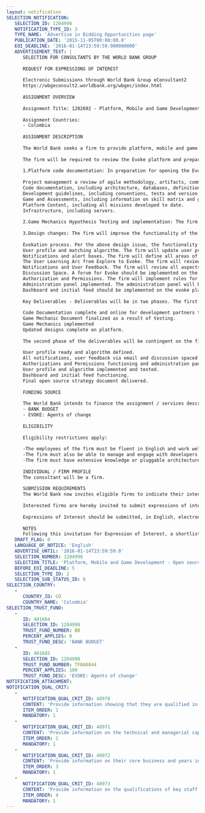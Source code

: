 ```yaml
---
layout: notification
SELECTION_NOTIFICATION: 
   SELECTION_ID: 1204998
   NOTIFICATION_TYPE_ID: 3
   TYPE_NAME: 'Advertise in Bidding Opportunities page'
   PUBLICATION_DATE: '2015-11-05T00:00:00.0'
   EOI_DEADLINE: '2016-01-14T23:59:59.900000000'
   ADVERTISEMENT_TEXT: |
      SELECTION FOR CONSULTANTS BY THE WORLD BANK GROUP
      
      REQUEST FOR EXPRESSIONS OF INTEREST
      
      Electronic Submissions through World Bank Group eConsultant2
      https://wbgeconsult2.worldbank.org/wbgec/index.html
      
      ASSIGNMENT OVERVIEW
      
      Assignment Title: 1202692 - Platform, Mobile and Game Development - Open source management, user testing, and preparation for March 2016 pilot - Competitive Firm Contract
      
      Assignment Countries:
      - Colombia
      
      ASSIGNMENT DESCRIPTION
      
      The World Bank seeks a firm to provide platform, mobile and game design and development support to the existing beta version of Evoke 2.0. The Evoke 2.0 platform will be an open source resource available to partner organizations around the world. Through this Project on Peace in Colombia, the World Bank seeks technology developers to prepare the Evoke platform for this open source phase and provide the framework to scale the project globally. The firm will be responsible for reviewing the existing user flow and functionality of the existing platform, designing and delivering a series of user tests, and updating the platform design and functionality based on user feedback. The firm will also be responsible for designing and implementing an open source strategy for the platform.
      
      The firm will be required to review the Evoke platform and prepare and implement a strategy for open source deployment and management of the platform. Together with the World Bank team, the firm will also be responsible for user tests on the platform. 
      
      1.Platform code documentation: In preparation for opening the Evoke platform to partners, the firm will document all relevant code that is currently on the platform as an orientation to partners in Colombia to be able to run an instance of the platform for Colombia as well as adapt and modify the code to meet their specific context. Categories for documentation would include, but not be limited to, issues such as:
      
      Project management a review of agile methodology, artifacts, communication and meeting notes.
      Code documentation, including architecture, databases, definitions and plugins.
      Development guidelines, including conventions, tests and version control.
      Game and Assessments, including information on skill matrix and game mechanics.
      Platform Content, including all missions developed to date.
      Infrastructure, including servers.
      
      2.Game Mechanics Hypothesis Testing and implementation: The firm will participate in a play test with students in Colombia to test the game mechanics particularly as they relate to points, skills development and badge acquisition. The firm will conduct a user test with at least 15 participants to better understand engagement with the platform. Based on results of the user play test the firm will update the user interface and engagement with the platform improving specific design issues in the platform. The firm will specifically focus on implementation of badges, dossier, levels, points, progress bars, social features of following, and leadercloud should all be implemented for each mission on the site.
      
      3.Design changes: The firm will improve the functionality of the transition from the various phases of the platform, including development and submission of the Evokation. Core functionality such as submitting evidence, accepting allies, and commenting will also be redesigned. The user profile design will also be updated. The firm will be responsible for updating the platform prior to open source release with the following objectives to be considered:
      
      Evokation process. Per the above design issue, the functionality and tools for use to develop and submit an evokation will be tested and fully functional. 
      User profile and matching algorithm. The firm will update user profile psychometric questions and begin design of the matching algorithm.
      Notifications and alert boxes. The firm will define all areas of the platform where notifications and alert boxes will be included.
      The User Learning Arc from Explore to Evoke. The firm will review the progression of action from Explore to Evoke and insure that the game mechanics regarding unlocking of phases and social interaction between players is functioning.
      Notifications and User Feedback. The firm will review all aspects of the platform and recommend areas where user feedback and/or notifications to the user are needed. The firm will then design and implement those feedback mechanisms including both in platform and email notifications.
      Discussion Space. A forum for Evoke should be implemented on the platform. 
      Authorization and Permissions. The firm will implement rules for authorizations and permissions within the site.
      Administration panel implemented. The administration panel will be reviewed, updated, and adjusted to improve scalability of the platform with partners. 
      Dashboard and initial feed should be implemented on the evoke platform.
      
      Key Deliverables - Deliverables will be in two phases. The first phase per scope defined above the following are the key deliverables to be finished by the end of 90 days from signature of contract:
      
      Code Documentation complete and online for development partners to access.
      Game Mechanic Document finalized as a result of testing.
      Game Mechanics implemented
      Updated designs complete on platform.
      
      The second phase of the deliverables will be contingent on the first phase and are expected to be delivered 180 days after signature of the contract. These deliverables related to the specific design phase and are defined below:
      
      User profile ready and algorithm defined.
      All notifications, user feedback via email and discussion spaced scoped out, designed and implemented on the platform.
      Authorizations and Permissions functioning and administration panel implemented.
      User profile and algorithm implemented and tested. 
      Dashboard and initial feed functioning. 
      Final open source strategy document delivered. 
      
      FUNDING SOURCE
      
      The World Bank intends to finance the assignment / services described below under the following trust fund(s):
      - BANK BUDGET
      - EVOKE: Agents of change
      
      ELIGIBILITY
      
      Eligibility restrictions apply:
      
      -The employees of the firm must be fluent in English and work well with culturally diverse teams. 
      -The firm must also be able to manage and engage with developers from a distance. 
      -The firm must have extensive knowledge or pluggable architectures, GIT, PHP, Javascript, NodeJS and MySQL.
      
      INDIVIDUAL / FIRM PROFILE
      The consultant will be a firm. 
      
      SUBMISSION REQUIREMENTS
      The World Bank now invites eligible firms to indicate their interest in providing the services. Interested firms must provide information indicating that they are qualified to perform the services (brochures, description of similar assignments, experience in similar conditions, availability of appropriate skills among staff, etc. for firms; CV and cover letter for individuals). Please note that the total size of all attachments should be less than 5MB. Consultants may associate to enhance their qualifications.
      
      Interested firms are hereby invited to submit expressions of interest.
      
      Expressions of Interest should be submitted, in English, electronically through World Bank Group eTendering (https://wbgeconsult2.worldbank.org/wbgec/index.html)
      
      NOTES
      Following this invitation for Expression of Interest, a shortlist of qualified firms will be formally invited to submit proposals. Shortlisting and selection will be subject to the availability of funding.
   DRAFT_FLAG: 0
   LANGUAGE_OF_NOTICE: 'English'
   ADVERTISE_UNTIL: '2016-01-14T23:59:59.0'
   SELECTION_NUMBER: 1204998
   SELECTION_TITLE: 'Platform, Mobile and Game Development - Open source management, user testing, and preparation for March 2016 pilot - Competitive Firm Contract'
   BEFORE_EOI_DEADLINE: 5
   SELECTION_TYPE_ID: 2
   SELECTION_SUB_STATUS_ID: 8
SELECTION_COUNTRY: 
   - 
      COUNTRY_ID: CO
      COUNTRY_NAME: 'Colombia'
SELECTION_TRUST_FUND: 
   - 
      ID: 401684
      SELECTION_ID: 1204998
      TRUST_FUND_NUMBER: BB
      PERCENT_APPLIES: 0
      TRUST_FUND_DESC: 'BANK BUDGET'
   - 
      ID: 401685
      SELECTION_ID: 1204998
      TRUST_FUND_NUMBER: TF0A0844
      PERCENT_APPLIES: 100
      TRUST_FUND_DESC: 'EVOKE: Agents of change'
NOTIFICATION_ATTACHMENT: 
NOTIFICATION_QUAL_CRIT: 
   - 
      NOTIFICATION_QUAL_CRIT_ID: 48970
      CONTENT: 'Provide information showing that they are qualified in the field of the assignment.'
      ITEM_ORDER: 1
      MANDATORY: 1
   - 
      NOTIFICATION_QUAL_CRIT_ID: 48971
      CONTENT: 'Provide information on the technical and managerial capabilities of the firm.'
      ITEM_ORDER: 2
      MANDATORY: 1
   - 
      NOTIFICATION_QUAL_CRIT_ID: 48972
      CONTENT: 'Provide information on their core business and years in business.'
      ITEM_ORDER: 3
      MANDATORY: 1
   - 
      NOTIFICATION_QUAL_CRIT_ID: 48973
      CONTENT: 'Provide information on the qualifications of key staff.'
      ITEM_ORDER: 4
      MANDATORY: 1
---
```

